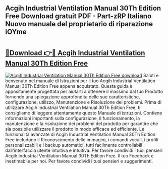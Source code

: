 ## Acgih Industrial Ventilation Manual 30Th Edition Free Download gratuit PDF - Part-zRP Italiano Nuovo manuale del proprietario di riparazione iOYme

# <h2><a href="http://dfbejjy.blite.top/?on=Acgih+Industrial+Ventilation+Manual+30Th+Edition+Free">🔗Download 👉🔴 Acgih Industrial Ventilation Manual 30Th Edition Free</a></h2>

[![Acgih Industrial Ventilation Manual 30Th Edition Free download](https://i.imgur.com/lujVjoI.png)](http://dfbejjy.blite.top/?on=Acgih+Industrial+Ventilation+Manual+30Th+Edition+Free)
Saluti e benvenuto nel manuale di Istruzioni per il tuo Acgih Industrial Ventilation Manual 30Th Edition Free appena acquistato. Questa guida è appositamente progettata per aiutarti a ottenere il massimo dal tuo Prodotto fornendo una spiegazione approfondita delle sue caratteristiche, configurazione, utilizzo, Manutenzione e Risoluzione dei problemi. Prima di utilizzare Acgih Industrial Ventilation Manual 30Th Edition Free, ti consigliamo di leggere attentamente questo Manuale di istruzioni. Contiene informazioni importanti sulla configurazione, il funzionamento, la manutenzione e la risoluzione dei problemi del prodotto per garantire che sia possibile utilizzare il prodotto in modo efficace ed efficiente. Le funzionalità avanzate di Acgih Industrial Ventilation Manual 30Th Edition Free includono il Riconoscimento delle immagini, i comandi vocali, i profili personalizzabili e i backup automatici, tutti facilmente controllabili dall'interfaccia utente intuitiva e intuitiva. Per favore condividi i tuoi pensieri Acgih Industrial Ventilation Manual 30Th Edition Free. Il tuo Feedback è inestimabile per noi. Per favore condividi i tuoi pensieri e suggerimenti.
